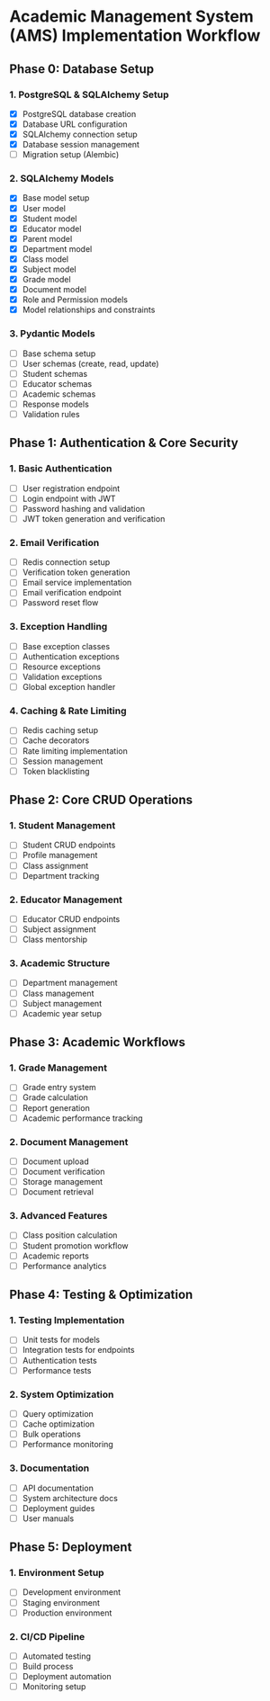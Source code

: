 # Academic Management System (AMS) Implementation Workflow

## Phase 0: Database Setup
### 1. PostgreSQL & SQLAlchemy Setup
- [x] PostgreSQL database creation
- [x] Database URL configuration
- [x] SQLAlchemy connection setup
- [x] Database session management
- [ ] Migration setup (Alembic)

### 2. SQLAlchemy Models
- [x] Base model setup
- [x] User model
- [x] Student model
- [x] Educator model
- [x] Parent model
- [x] Department model
- [x] Class model
- [x] Subject model
- [x] Grade model
- [x] Document model
- [x] Role and Permission models
- [x] Model relationships and constraints

### 3. Pydantic Models
- [ ] Base schema setup
- [ ] User schemas (create, read, update)
- [ ] Student schemas
- [ ] Educator schemas
- [ ] Academic schemas
- [ ] Response models
- [ ] Validation rules

## Phase 1: Authentication & Core Security
### 1. Basic Authentication
- [ ] User registration endpoint
- [ ] Login endpoint with JWT
- [ ] Password hashing and validation
- [ ] JWT token generation and verification

### 2. Email Verification
- [ ] Redis connection setup
- [ ] Verification token generation
- [ ] Email service implementation
- [ ] Email verification endpoint
- [ ] Password reset flow

### 3. Exception Handling
- [ ] Base exception classes
- [ ] Authentication exceptions
- [ ] Resource exceptions
- [ ] Validation exceptions
- [ ] Global exception handler

### 4. Caching & Rate Limiting
- [ ] Redis caching setup
- [ ] Cache decorators
- [ ] Rate limiting implementation
- [ ] Session management
- [ ] Token blacklisting

## Phase 2: Core CRUD Operations
### 1. Student Management
- [ ] Student CRUD endpoints
- [ ] Profile management
- [ ] Class assignment
- [ ] Department tracking

### 2. Educator Management
- [ ] Educator CRUD endpoints
- [ ] Subject assignment
- [ ] Class mentorship

### 3. Academic Structure
- [ ] Department management
- [ ] Class management
- [ ] Subject management
- [ ] Academic year setup

## Phase 3: Academic Workflows
### 1. Grade Management
- [ ] Grade entry system
- [ ] Grade calculation
- [ ] Report generation
- [ ] Academic performance tracking

### 2. Document Management
- [ ] Document upload
- [ ] Document verification
- [ ] Storage management
- [ ] Document retrieval

### 3. Advanced Features
- [ ] Class position calculation
- [ ] Student promotion workflow
- [ ] Academic reports
- [ ] Performance analytics

## Phase 4: Testing & Optimization
### 1. Testing Implementation
- [ ] Unit tests for models
- [ ] Integration tests for endpoints
- [ ] Authentication tests
- [ ] Performance tests

### 2. System Optimization
- [ ] Query optimization
- [ ] Cache optimization
- [ ] Bulk operations
- [ ] Performance monitoring

### 3. Documentation
- [ ] API documentation
- [ ] System architecture docs
- [ ] Deployment guides
- [ ] User manuals

## Phase 5: Deployment
### 1. Environment Setup
- [ ] Development environment
- [ ] Staging environment
- [ ] Production environment

### 2. CI/CD Pipeline
- [ ] Automated testing
- [ ] Build process
- [ ] Deployment automation
- [ ] Monitoring setup
